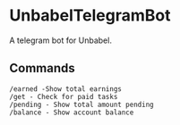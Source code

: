 # UnbabelTelegramBot
A telegram bot for Unbabel.

## Commands
 ```
/earned -Show total earnings
/get - Check for paid tasks
/pending - Show total amount pending
/balance - Show account balance
 ```
